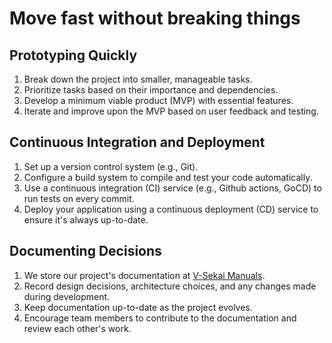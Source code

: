 # Move fast without breaking things

## Prototyping Quickly

1. Break down the project into smaller, manageable tasks.
2. Prioritize tasks based on their importance and dependencies.
3. Develop a minimum viable product (MVP) with essential features.
4. Iterate and improve upon the MVP based on user feedback and testing.

## Continuous Integration and Deployment

1. Set up a version control system (e.g., Git).
2. Configure a build system to compile and test your code automatically.
3. Use a continuous integration (CI) service (e.g., Github actions, GoCD) to run tests on every commit.
4. Deploy your application using a continuous deployment (CD) service to ensure it's always up-to-date.

## Documenting Decisions

1. We store our project's documentation at [V-Sekai Manuals](https://v-sekai.github.io/manuals/).
2. Record design decisions, architecture choices, and any changes made during development.
3. Keep documentation up-to-date as the project evolves.
4. Encourage team members to contribute to the documentation and review each other's work.